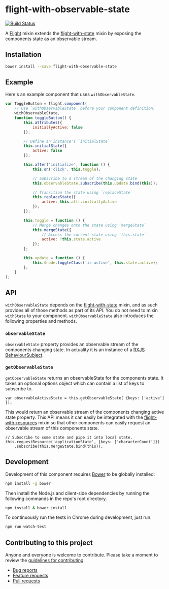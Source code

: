 # flight-with-observable-state

[![Build Status](https://secure.travis-ci.org/ahume/flight-with-observable-state.png)](http://travis-ci.org/ahume/flight-with-observable-state)

A [Flight](https://github.com/flightjs/flight) mixin extends the [flight-with-state](https://github.com/flightjs/flight-with-state) mixin by exposing the components state as an observable stream.

## Installation

```bash
bower install --save flight-with-observable-state
```

## Example

Here's an example component that uses `withObservableState`.

```js
var ToggleButton = flight.component(
    // Use `withObservableState` before your component definition.
    withObservableState,
    function toggleButton() {
        this.attributes({
            initiallyActive: false
        });

        // Define an instance's `initialState`
        this.initialState({
            active: false
        });

        this.after('initialize', function () {
            this.on('click', this.toggle);

            // Subscribe to a stream of the changing state
            this.observableState.subscribe(this.update.bind(this));

            // Transition the state using `replaceState`
            this.replaceState({
                active: this.attr.initiallyActive
            });
        });

        this.toggle = function () {
            // Merge changes onto the state using `mergeState`
            this.mergeState({
                // Access the current state using `this.state`
                active: !this.state.active
            });
        };

        this.update = function () {
            this.$node.toggleClass('is-active', this.state.active);
        };
    }
);
```


## API

`withObservableState` depends on the [flight-with-state](https://github.com/flightjs/flight-with-state) mixin, and as such provides all of those methods as part of its API. You do not need to mixin `withState` to your component. `withObservableState` also introduces the following properties and methods.

### `observableState`

`observableState` property provides an observable stream of the components changing state. In actuality it is an instance of a [RXJS BehaviourSubject](https://github.com/Reactive-Extensions/RxJS/blob/master/doc/api/subjects/behaviorsubject.md).

### `getObservableState`

`getObservableState` returns an observableState for the components state. It takes an optional options object which can contain a list of keys to subscribe to.

```
var observableActiveState = this.getObservableState( {keys: ['active'] });
```

This would return an observable stream of the components changing active state property. This API means it can easily be integrated with the [flight-with-resources](https://github.com/ahume/flight-with-resources) mixin so that other components can easily request an observable stream of this components state.

```
// Subscribe to some state and pipe it into local state.
this.requestResource('applicationState', {keys: ['characterCount']})
    .subscribe(this.mergeState.bind(this));
```


## Development

Development of this component requires [Bower](http://bower.io) to be globally
installed:

```bash
npm install -g bower
```

Then install the Node.js and client-side dependencies by running the following
commands in the repo's root directory.

```bash
npm install & bower install
```

To continuously run the tests in Chrome during development, just run:

```bash
npm run watch-test
```

## Contributing to this project

Anyone and everyone is welcome to contribute. Please take a moment to
review the [guidelines for contributing](CONTRIBUTING.md).

* [Bug reports](CONTRIBUTING.md#bugs)
* [Feature requests](CONTRIBUTING.md#features)
* [Pull requests](CONTRIBUTING.md#pull-requests)
